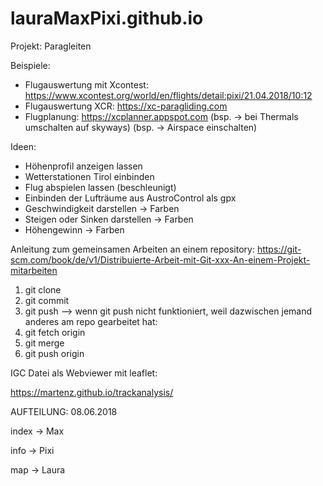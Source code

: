 # lauraMaxPixi.github.io

Projekt: Paragleiten

Beispiele:
- Flugauswertung mit Xcontest:
https://www.xcontest.org/world/en/flights/detail:pixi/21.04.2018/10:12
- Flugauswertung XCR: https://xc-paragliding.com
- Flugplanung: https://xcplanner.appspot.com (bsp. -> bei Thermals umschalten auf
skyways) (bsp. -> Airspace einschalten)

Ideen:
- Höhenprofil anzeigen lassen
- Wetterstationen Tirol einbinden
- Flug abspielen lassen (beschleunigt)
- Einbinden der Lufträume aus AustroControl als gpx
- Geschwindigkeit darstellen -> Farben
- Steigen oder Sinken darstellen -> Farben
- Höhengewinn -> Farben


Anleitung zum gemeinsamen Arbeiten an einem repository:
https://git-scm.com/book/de/v1/Distribuierte-Arbeit-mit-Git-xxx-An-einem-Projekt-mitarbeiten

1. git clone
2. git commit
3. git push
--> wenn git push nicht funktioniert, weil dazwischen jemand anderes am repo gearbeitet hat:
4. git fetch origin
5. git merge
6. git push origin


IGC Datei als Webviewer mit leaflet:

https://martenz.github.io/trackanalysis/
 
 
 AUFTEILUNG: 08.06.2018
 
 index  ->  Max
 
 info   ->  Pixi
 
 map    ->  Laura
